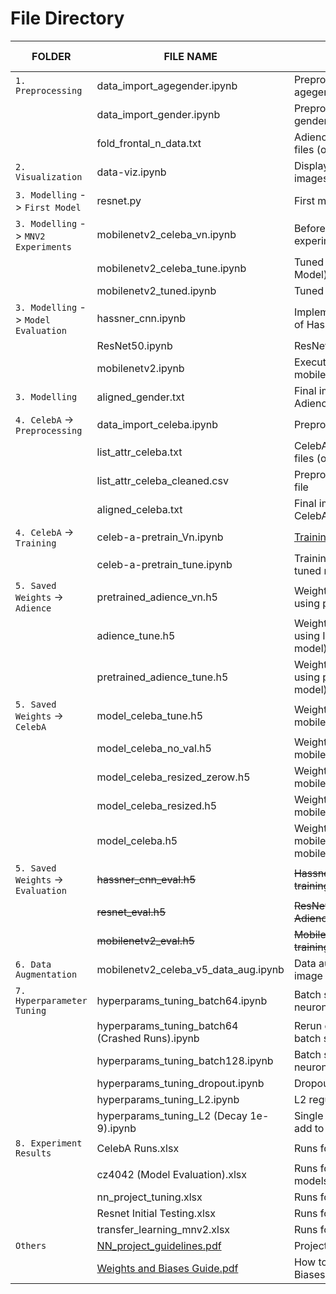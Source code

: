 # File Directory
| FOLDER                                     | FILE NAME                                         | DESCRIPTION                                                                                 | WANDB RESULTS                                                                                                                                                   |
| ------------------------------------------ | ------------------------------------------------- | ------------------------------------------------------------------------------------------- | -------------------------------------------------------------------------------------------------------------------------------------------------------------------------------------- |
| `1. Preprocessing`                          | data\_import\_agegender.ipynb                     | Preprocess adience data for agegender classification                                        |                                                                                                                                                                                        |
|                                            | data\_import\_gender.ipynb                        | Preprocess adience data for gender classification                                           |                                                                                                                                                                                        |
|                                            | fold\_frontal\_n\_data.txt                        | Adience image directory text files (original)                                               |                                                                                                                                                                                        |
| `2. Visualization`                          | data-viz.ipynb                                    | Display Adience and CelebA images                                                           |                                                                                                                                                                                        |
| `3. Modelling` -> `First Model`               | resnet.py                                         | First model                                                                                 |                                                                                                                                                                                        |
| `3. Modelling` -> `MNV2 Experiments`          | mobilenetv2\_celeba\_vn.ipynb                     | Before tuning pretraining experiments                                                       | [Link](https://wandb.ai/todayisagreatday/transfer_learning_mnv2?workspace=user-todayisagreatday) |
|                                            | mobilenetv2\_celeba\_tune.ipynb                   | Tuned pretraining MNV2 (Final Model)                                                        |                                                                                                                                                                                        |
|                                            | mobilenetv2\_tuned.ipynb                          | Tuned MNV2                                                                                  |                                                                                                                                                                                        |
| `3. Modelling` -> `Model Evaluation`          | hassner\_cnn.ipynb                                | Implementation and evaluation of Hassner CNN                                                | [Link](https://wandb.ai/burntice/cz4042/runs/nml0vw6q?workspace=user-burntice)                                       |
|                                            | ResNet50.ipynb                                    | ResNet50 experiments                                                                        | [Link](https://wandb.ai/todayisagreatday/NN_Project_Test_Runs/?workspace=user-todayisagreatday)  |
|                                            | mobilenetv2.ipynb                                 | Executing baseline model for mobilenetV2                                                    | [Link](https://wandb.ai/burntice/cz4042/runs/3n5txt0r?workspace=user-burntice)                                       |
| `3. Modelling`                              | aligned\_gender.txt                               | Final image directory file for Adience                                                      |                                                                                                                                                                                        |
| `4. CelebA` -> `Preprocessing`                | data\_import\_celeba.ipynb                        | Preprocess celebA data                                                                      |                                                                                                                                                                                        |
|                                            | list\_attr\_celeba.txt                            | CelebA image directory text files (original)                                                |                                                                                                                                                                                        |
|                                            | list\_attr\_celeba\_cleaned.csv                   | Preprocessed image directory file                                                           |                                                                                                                                                                                        |
|                                            | aligned\_celeba.txt                               | Final image directory file for CelebA                                                       |                                                                                                                                                                                        |
| `4. CelebA` -> `Training`                     | celeb-a-pretrain\_Vn.ipynb                        | [Training of CelebA dataset](https://www.kaggle.com/todayisagreatday/celeb-a-pretrain)      | [Link](https://wandb.ai/todayisagreatday/CelebA%20Runs?workspace=user-todayisagreatday)                     |
|                                            | celeb-a-pretrain\_tune.ipynb                      | Training of CelebA dataset for tuned model                                                  |                                                                                                                                                                                        |
| `5. Saved Weights` -> `Adience`               | pretrained\_adience\_vn.h5                        | Weights after training Adience using pretrained weights                                     |                                                                                                                                                                                        |
|                                            | adience\_tune.h5                                  | Weights after training Adience using ImageNet weights (tuned model)                         |                                                                                                                                                                                        |
|                                            | pretrained\_adience\_tune.h5                      | Weights after training Adience using pretrained weights (tuned model)                       |                                                                                                                                                                                        |
| `5. Saved Weights` -> `CelebA`                | model\_celeba\_tune.h5                            | Weights initialization for mobilenetv2\_celeba\_tune.ipynb                                  |                                                                                                                                                                                        |
|                                            | model\_celeba\_no\_val.h5                         | Weights initialization for mobilenetv2\_celeba\_v4/5.ipynb                                  |                                                                                                                                                                                        |
|                                            | model\_celeba\_resized\_zerow.h5                  | Weights initialization for mobilenetv2\_celeba\_v3.ipynb                                    |                                                                                                                                                                                        |
|                                            | model\_celeba\_resized.h5                         | Weights initialization for mobilenetv2\_celeba\_v2.ipynb                                    |                                                                                                                                                                                        |
|                                            | model\_celeba.h5                                  | Weights initialization for mobilenetv2\_celeba\_v1.ipynb, mobilenetv2\_celeba\_v1\_lr.ipynb |                                                                                                                                                                                        |
| `5. Saved Weights` -> `Evaluation`         | ~~hassner\_cnn\_eval.h5~~                             | ~~Hassner CNN weights after training Adience for evaluation~~                                   |                                                                                                                                                                                        |
|                                            | ~~resnet\_eval.h5~~                                   | ~~ResNet50 weights after training Adience for evaluation~~                                      |                                                                                                                                                                                        |
|                                            | ~~mobilenetv2\_eval.h5~~                              | ~~MobileNetV2 weights after training Adience for evaluation~~                                   |                                                                                                                                                                                        |
| `6. Data Augmentation`                     | mobilenetv2_celeba_v5_data_aug.ipynb                   | Data augmentation using keras image data processing                                         |                                                                                                                                                                                        |
| `7. Hyperparameter Tuning`                  | hyperparams\_tuning\_batch64.ipynb                | Batch size 64 sweep for neurons and lr                                                      | [Link](https://wandb.ai/burntice/nn_project_tuning?workspace=user-burntice)                                           |
|                                            | hyperparams\_tuning\_batch64 (Crashed Runs).ipynb | Rerun of the crashed runs for batch size 64 sweep                                           |                                                                                                                                                                                        |
|                                            | hyperparams\_tuning\_batch128.ipynb               | Batch size 128 sweep for neurons and lr                                                     |                                                                                                                                                                                        |
|                                            | hyperparams\_tuning\_dropout.ipynb                | Dropout sweep                                                                               |                                                                                                                                                                                        |
|                                            | hyperparams\_tuning\_L2.ipynb                     | L2 regularization decay sweep                                                               |                                                                                                                                                                                        |
|                                            | hyperparams\_tuning\_L2 (Decay 1e-9).ipynb        | Single run for decay 1e-9 to add to decay sweep                                             |                                                                                                                                                                                        |
| `8. Experiment Results`                     | CelebA Runs.xlsx                                  | Runs for CelebA pre-training                                                                |                                                                                                                                                                                        |
|                                            | cz4042 (Model Evaluation).xlsx                    | Runs for evaluating different models                                                        |                                                                                                                                                                                        |
|                                            | nn\_project\_tuning.xlsx                          | Runs for tuning of models                                                                   |                                                                                                                                                                                        |
|                                            | Resnet Initial Testing.xlsx                       | Runs for resnet model                                                                       |                                                                                                                                                                                        |
|                                            | transfer\_learning\_mnv2.xlsx                     | Runs for transfer learning                                                                  |                                                                                                                                                                                        |
| `Others`                                   | [NN\_project\_guidelines.pdf](https://github.com/Todayisagreatday/CZ4042-Neural-Nets/blob/main/Neural%20Networks/NN%20Project/NN_project_guidelines.pdf)                      | Project Objectives                                                                          |                                                                                                                                                                                        |
|                                            | [Weights and Biases Guide.pdf](https://github.com/Todayisagreatday/CZ4042-Neural-Nets/blob/main/Neural%20Networks/NN%20Project/Weights%20and%20Biases%20Guide.pdf)                      | How to navigate Weights and Biases                                                          |                                                                                                                                                                                        |
